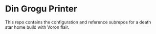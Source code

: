 # Din Grogu Printer

This repo contains the configuration and reference subrepos for a death star home build with Voron flair.

